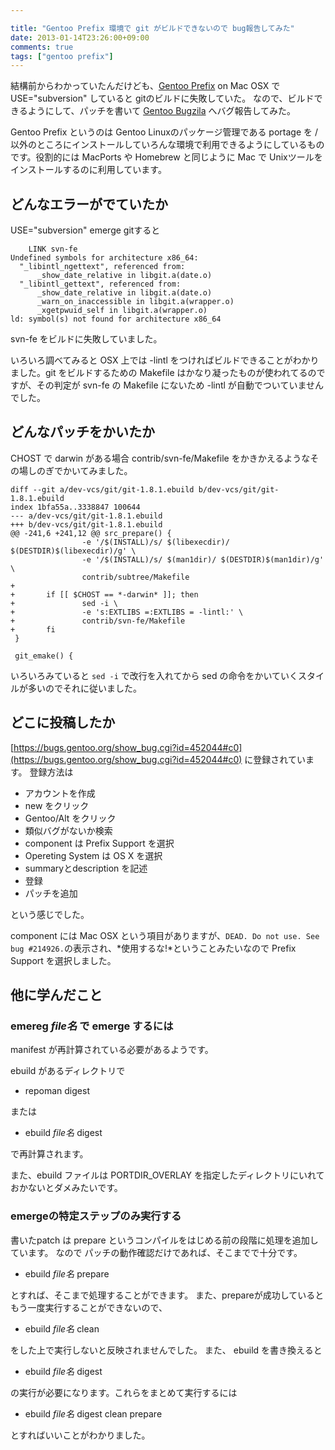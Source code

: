 ```yaml
---

title: "Gentoo Prefix 環境で git がビルドできないので bug報告してみた"
date: 2013-01-14T23:26:00+09:00
comments: true
tags: ["gentoo prefix"]
---
```


結構前からわかっていたんだけども、[Gentoo Prefix](http://www.gentoo.org/proj/en/gentoo-alt/prefix/) on Mac OSX で USE="subversion" していると gitのビルドに失敗していた。
なので、ビルドできるようにして、パッチを書いて [Gentoo Bugzila](https://bugs.gentoo.org/) へバグ報告してみた。

Gentoo Prefix というのは Gentoo Linuxのパッケージ管理である portage を /以外のところにインストールしていろんな環境で利用できるようにしているものです。役割的には MacPorts や Homebrew と同じように Mac で Unixツールをインストールするのに利用しています。


## どんなエラーがでていたか

USE="subversion" emerge gitすると
```
    LINK svn-fe
Undefined symbols for architecture x86_64:
  "_libintl_ngettext", referenced from:
      _show_date_relative in libgit.a(date.o)
  "_libintl_gettext", referenced from:
      _show_date_relative in libgit.a(date.o)
      _warn_on_inaccessible in libgit.a(wrapper.o)
      _xgetpwuid_self in libgit.a(wrapper.o)
ld: symbol(s) not found for architecture x86_64
```
svn-fe をビルドに失敗していました。

いろいろ調べてみると OSX 上では -lintl をつければビルドできることがわかりました。git をビルドするための Makefile はかなり凝ったものが使われてるのですが、その判定が svn-fe の Makefile にないため -lintl が自動でついていませんでした。

## どんなパッチをかいたか

CHOST で darwin がある場合 contrib/svn-fe/Makefile をかきかえるようなその場しのぎでかいてみました。

```
diff --git a/dev-vcs/git/git-1.8.1.ebuild b/dev-vcs/git/git-1.8.1.ebuild
index 1bfa55a..3338847 100644
--- a/dev-vcs/git/git-1.8.1.ebuild
+++ b/dev-vcs/git/git-1.8.1.ebuild
@@ -241,6 +241,12 @@ src_prepare() {
                -e '/$(INSTALL)/s/ $(libexecdir)/ $(DESTDIR)$(libexecdir)/g' \
                -e '/$(INSTALL)/s/ $(man1dir)/ $(DESTDIR)$(man1dir)/g'  \
                contrib/subtree/Makefile
+
+       if [[ $CHOST == *-darwin* ]]; then
+               sed -i \
+               -e 's:EXTLIBS =:EXTLIBS = -lintl:' \
+               contrib/svn-fe/Makefile
+       fi
 }
 
 git_emake() {
```

いろいろみていると `sed -i` で改行を入れてから sed の命令をかいていくスタイルが多いのでそれに従いました。

## どこに投稿したか

[https://bugs.gentoo.org/show_bug.cgi?id=452044#c0](https://bugs.gentoo.org/show_bug.cgi?id=452044#c0) に登録されています。
登録方法は

* アカウントを作成
* new をクリック
* Gentoo/Alt をクリック
* 類似バグがないか検索
* component は Prefix Support を選択
* Opereting System は OS X を選択
* summaryとdescription を記述
* 登録
* パッチを追加

という感じでした。

component には Mac OSX という項目がありますが、`DEAD. Do not use. See bug #214926.`の表示され、*使用するな!*ということみたいなので Prefix Support を選択しました。

## 他に学んだこと

### emereg *file名* で emerge するには

manifest が再計算されている必要があるようです。

ebuild があるディレクトリで

* repoman digest

または

* ebuild *file名* digest

で再計算されます。

また、ebuild ファイルは PORTDIR_OVERLAY を指定したディレクトリにいれておかないとダメみたいです。

### emergeの特定ステップのみ実行する

書いたpatch は prepare というコンパイルをはじめる前の段階に処理を追加しています。
なので パッチの動作確認だけであれば、そこまでで十分です。

* ebuild *file名* prepare

とすれば、そこまで処理することができます。
また、prepareが成功しているともう一度実行することができないので、

* ebuild *file名* clean

をした上で実行しないと反映されませんでした。
また、 ebuild を書き換えると

* ebuild *file名* digest

の実行が必要になります。これらをまとめて実行するには

* ebuild *file名* digest clean prepare

とすればいいことがわかりました。
